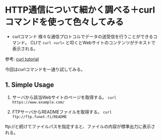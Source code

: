 # HTTP通信について細かく調べる＋curlコマンドを使って色々してみる
* curlコマンド
様々な通信プロトコルでデータの送受信を行うことができるコマンド。
CLIで `curl <url>` と叩くとWebサイトのコンテンツがテキストで表示される。

参考: [curl tutorial](https://github.com/curl/curl/blob/master/docs/MANUAL.md)

今回はcurlコマンドを一通り試してみる。

## 1. Simple Usage

1. サーバから該当Webサイトのページを取得する。
 `curl https://www.example.com/`

2. FTPサーバからREADMEファイルを取得する。
 `curl ftp://ftp.funet.fi/README`

ftp://と続けてファイルパスを指定すると、ファイルの内容が標準出力に表示される。
